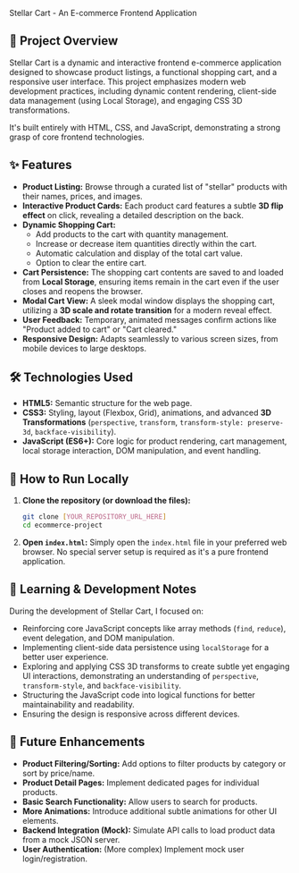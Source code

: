  Stellar Cart - An E-commerce Frontend Application

## 🚀 Project Overview

Stellar Cart is a dynamic and interactive frontend e-commerce application designed to showcase product listings, a functional shopping cart, and a responsive user interface. This project emphasizes modern web development practices, including dynamic content rendering, client-side data management (using Local Storage), and engaging CSS 3D transformations.

It's built entirely with HTML, CSS, and JavaScript, demonstrating a strong grasp of core frontend technologies.

## ✨ Features

* **Product Listing:** Browse through a curated list of "stellar" products with their names, prices, and images.
* **Interactive Product Cards:** Each product card features a subtle **3D flip effect** on click, revealing a detailed description on the back.
* **Dynamic Shopping Cart:**
    * Add products to the cart with quantity management.
    * Increase or decrease item quantities directly within the cart.
    * Automatic calculation and display of the total cart value.
    * Option to clear the entire cart.
* **Cart Persistence:** The shopping cart contents are saved to and loaded from **Local Storage**, ensuring items remain in the cart even if the user closes and reopens the browser.
* **Modal Cart View:** A sleek modal window displays the shopping cart, utilizing a **3D scale and rotate transition** for a modern reveal effect.
* **User Feedback:** Temporary, animated messages confirm actions like "Product added to cart" or "Cart cleared."
* **Responsive Design:** Adapts seamlessly to various screen sizes, from mobile devices to large desktops.

## 🛠️ Technologies Used

* **HTML5:** Semantic structure for the web page.
* **CSS3:** Styling, layout (Flexbox, Grid), animations, and advanced **3D Transformations** (`perspective`, `transform`, `transform-style: preserve-3d`, `backface-visibility`).
* **JavaScript (ES6+):** Core logic for product rendering, cart management, local storage interaction, DOM manipulation, and event handling.

## 🏃 How to Run Locally

1.  **Clone the repository (or download the files):**
    ```bash
    git clone [YOUR_REPOSITORY_URL_HERE]
    cd ecommerce-project
    ```
2.  **Open `index.html`:** Simply open the `index.html` file in your preferred web browser. No special server setup is required as it's a pure frontend application.

## 📝 Learning & Development Notes

During the development of Stellar Cart, I focused on:

* Reinforcing core JavaScript concepts like array methods (`find`, `reduce`), event delegation, and DOM manipulation.
* Implementing client-side data persistence using `localStorage` for a better user experience.
* Exploring and applying CSS 3D transforms to create subtle yet engaging UI interactions, demonstrating an understanding of `perspective`, `transform-style`, and `backface-visibility`.
* Structuring the JavaScript code into logical functions for better maintainability and readability.
* Ensuring the design is responsive across different devices.

## 🔮 Future Enhancements

* **Product Filtering/Sorting:** Add options to filter products by category or sort by price/name.
* **Product Detail Pages:** Implement dedicated pages for individual products.
* **Basic Search Functionality:** Allow users to search for products.
* **More Animations:** Introduce additional subtle animations for other UI elements.
* **Backend Integration (Mock):** Simulate API calls to load product data from a mock JSON server.
* **User Authentication:** (More complex) Implement mock user login/registration.
